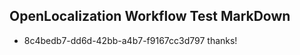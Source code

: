 ## OpenLocalization Workflow Test MarkDown
* 8c4bedb7-dd6d-42bb-a4b7-f9167cc3d797 thanks!

<!--HONumber=Jul16_HO4-->


